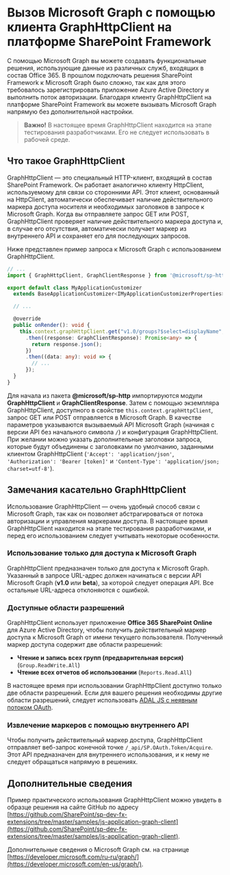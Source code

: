 # <a name="call-microsoft-graph-using-the-sharepoint-framework-graphhttpclient"></a>Вызов Microsoft Graph с помощью клиента GraphHttpClient на платформе SharePoint Framework

С помощью Microsoft Graph вы можете создавать функциональные решения, использующие данные из различных служб, входящих в состав Office 365. В прошлом подключать решения SharePoint Framework к Microsoft Graph было сложно, так как для этого требовалось зарегистрировать приложение Azure Active Directory и выполнить поток авторизации. Благодаря клиенту GraphHttpClient на платформе SharePoint Framework вы можете вызывать Microsoft Graph напрямую без дополнительной настройки.

> **Важно!** В настоящее время GraphHttpClient находится на этапе тестирования разработчиками. Его не следует использовать в рабочей среде.

## <a name="what-is-graphhttpclient"></a>Что такое GraphHttpClient

GraphHttpClient — это специальный HTTP-клиент, входящий в состав SharePoint Framework. Он работает аналогично клиенту HttpClient, используемому для связи со сторонними API. Этот клиент, основанный на HttpClient, автоматически обеспечивает наличие действительного маркера доступа носителя и необходимых заголовков в запросе к Microsoft Graph. Когда вы отправляете запрос GET или POST, GraphHttpClient проверяет наличие действительного маркера доступа и, в случае его отсутствия, автоматически получает маркер из внутреннего API и сохраняет его для последующих запросов.

Ниже представлен пример запроса к Microsoft Graph с использованием GraphHttpClient.

```ts
// ...
import { GraphHttpClient, GraphClientResponse } from '@microsoft/sp-http';

export default class MyApplicationCustomizer
  extends BaseApplicationCustomizer<IMyApplicationCustomizerProperties> {

  // ...

  @override
  public onRender(): void {
    this.context.graphHttpClient.get("v1.0/groups?$select=displayName", GraphHttpClient.configurations.v1)
      .then((response: GraphClientResponse): Promise<any> => {
        return response.json();
      })
      .then((data: any): void => {
        // ...
      });
  }
}
```

Для начала из пакета **@microsoft/sp-http** импортируются модули **GraphHttpClient** и **GraphClientResponse**. Затем с помощью экземпляра GraphHttpClient, доступного в свойстве `this.context.graphHttpClient`, запрос GET или POST отправляется в Microsoft Graph. В качестве параметров указываются вызываемый API Microsoft Graph (начиная с версии API без начального символа `/`) и конфигурация GraphHttpClient. При желании можно указать дополнительные заголовки запроса, которые будут объединены с заголовками по умолчанию, заданными клиентом GraphHttpClient (`'Accept': 'application/json'`, `'Authorization': 'Bearer [token]'` и `'Content-Type': 'application/json; charset=utf-8'`).

## <a name="graphhttpclient-considerations"></a>Замечания касательно GraphHttpClient

Использование GraphHttpClient — очень удобный способ связи с Microsoft Graph, так как он позволяет абстрагироваться от потока авторизации и управления маркерами доступа. В настоящее время GraphHttpClient находится на этапе тестирования разработчиками, и перед его использованием следует учитывать некоторые особенности.

### <a name="use-for-microsoft-graph-access-only"></a>Использование только для доступа к Microsoft Graph

GraphHttpClient предназначен только для доступа к Microsoft Graph. Указанный в запросе URL-адрес должен начинаться с версии API Microsoft Graph (**v1.0** или **beta**), за которой следует операция API. Все остальные URL-адреса отклоняются с ошибкой.

### <a name="available-permission-scopes"></a>Доступные области разрешений

GraphHttpClient использует приложение **Office 365 SharePoint Online** для Azure Active Directory, чтобы получить действительный маркер доступа к Microsoft Graph от имени текущего пользователя. Полученный маркер доступа содержит две области разрешений: 

* **Чтение и запись всех групп (предварительная версия)** (`Group.ReadWrite.All`) 
* **Чтение всех отчетов об использовании** (`Reports.Read.All`) 

В настоящее время при использовании GraphHttpClient доступно только две области разрешений. Если для вашего решения необходимы другие области разрешений, следует использовать [ADAL JS с неявным потоком OAuth](web-parts/guidance/call-microsoft-graph-from-your-web-part).

### <a name="tokens-are-retrieved-using-an-internal-api"></a>Извлечение маркеров с помощью внутреннего API

Чтобы получить действительный маркер доступа, GraphHttpClient отправляет веб-запрос конечной точке `/_api/SP.OAuth.Token/Acquire`. Этот API предназначен для внутреннего использования, и к нему не следует обращаться напрямую в решениях.

## <a name="more-information"></a>Дополнительные сведения

Пример практического использования GraphHttpClient можно увидеть в образце решения на сайте GitHub по адресу [https://github.com/SharePoint/sp-dev-fx-extensions/tree/master/samples/js-application-graph-client](https://github.com/SharePoint/sp-dev-fx-extensions/tree/master/samples/js-application-graph-client).

Дополнительные сведения о Microsoft Graph см. на странице [https://developer.microsoft.com/ru-ru/graph/](https://developer.microsoft.com/en-us/graph/).